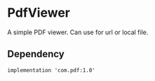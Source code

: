 # PdfViewer
A simple PDF viewer. Can use for url or local file.

## Dependency
`
implementation 'com.pdf:1.0'
`
